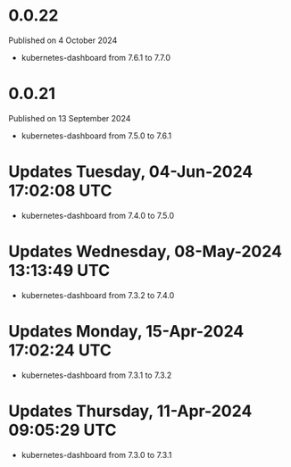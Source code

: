 # 0.0.22

Published on 4 October 2024

- kubernetes-dashboard from 7.6.1 to 7.7.0

# 0.0.21

Published on 13 September 2024

- kubernetes-dashboard from 7.5.0 to 7.6.1

# Updates Tuesday, 04-Jun-2024 17:02:08 UTC
- kubernetes-dashboard from 7.4.0 to 7.5.0

# Updates Wednesday, 08-May-2024 13:13:49 UTC
- kubernetes-dashboard from 7.3.2 to 7.4.0

# Updates Monday, 15-Apr-2024 17:02:24 UTC
- kubernetes-dashboard from 7.3.1 to 7.3.2

# Updates Thursday, 11-Apr-2024 09:05:29 UTC
- kubernetes-dashboard from 7.3.0 to 7.3.1

